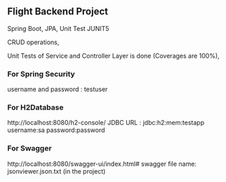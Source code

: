 ## Flight Backend Project

Spring Boot, JPA, Unit Test JUNIT5

CRUD operations,

Unit Tests of Service and Controller Layer is done (Coverages are 100%),


### For Spring Security

username and password : testuser

### For H2Database 

http://localhost:8080/h2-console/
JDBC URL : jdbc:h2:mem:testapp
username:sa
password:password

### For Swagger

http://localhost:8080/swagger-ui/index.html#
swagger file name: jsonviewer.json.txt (in the project)
